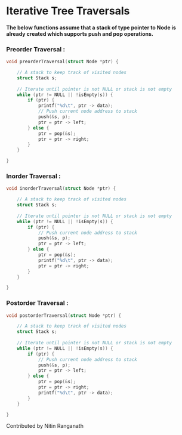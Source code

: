 # Iterative Tree Traversals

**The below functions assume that a stack of type pointer to Node is already created which supports push and pop operations.**

### Preorder Traversal :

```c
void preorderTraversal(struct Node *ptr) {

    // A stack to keep track of visited nodes
    struct Stack s;
    
    // Iterate until pointer is not NULL or stack is not empty
    while (ptr != NULL || !isEmpty(s)) {
        if (ptr) {
            printf("%d\t", ptr -> data);
            // Push current node address to stack
            push(&s, p);
            ptr = ptr -> left;
        } else {
            ptr = pop(&s);
            ptr = ptr -> right;
        }
    }

}
```

### Inorder Traversal :

```c
void inorderTraversal(struct Node *ptr) {

    // A stack to keep track of visited nodes
    struct Stack s;
    
    // Iterate until pointer is not NULL or stack is not empty
    while (ptr != NULL || !isEmpty(s)) {
        if (ptr) {
            // Push current node address to stack
            push(&s, p);
            ptr = ptr -> left;
        } else {
            ptr = pop(&s);
            printf("%d\t", ptr -> data);
            ptr = ptr -> right;
        }
    }

}
```

### Postorder Traversal :

```c
void postorderTraversal(struct Node *ptr) {

    // A stack to keep track of visited nodes
    struct Stack s;
    
    // Iterate until pointer is not NULL or stack is not empty
    while (ptr != NULL || !isEmpty(s)) {
        if (ptr) {
            // Push current node address to stack
            push(&s, p);
            ptr = ptr -> left;
        } else {
            ptr = pop(&s);
            ptr = ptr -> right;
            printf("%d\t", ptr -> data);
        }
    }

}

```

Contributed by Nitin Ranganath

